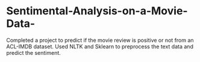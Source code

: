 # Sentimental-Analysis-on-a-Movie-Data-
Completed a project to predict if the movie review is positive or not from an ACL-IMDB dataset. Used NLTK and Sklearn to preprocess the text data and predict the sentiment.
